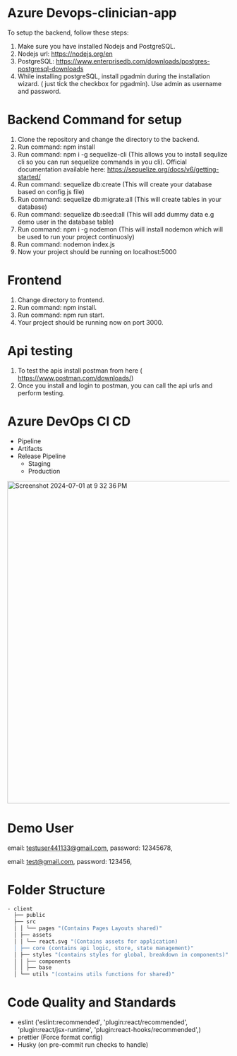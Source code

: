# Azure Devops-clinician-app

To setup the backend, follow these steps:

1. Make sure you have installed Nodejs and PostgreSQL.
2. Nodejs url: https://nodejs.org/en
3. PostgreSQL: https://www.enterprisedb.com/downloads/postgres-postgresql-downloads
4. While installing postgreSQL, install pgadmin during the installation wizard. ( just tick the checkbox for pgadmin). Use admin as username and password.

# Backend Command for setup

1. Clone the repository and change the directory to the backend.
2. Run command: npm install
3. Run command: npm i -g sequelize-cli (This allows you to install sequlize cli so you can run sequelize commands in you cli). Official documentation available here: https://sequelize.org/docs/v6/getting-started/
4. Run command: sequelize db:create (This will create your database based on config.js file)
5. Run command: sequelize db:migrate:all (This will create tables in your database)
6. Run command: sequelize db:seed:all (This will add dummy data e.g demo user in the database table)
7. Run command: npm i -g nodemon (This will install nodemon which will be used to run your project continuosly)
8. Run command: nodemon index.js
9. Now your project should be running on localhost:5000

# Frontend

1. Change directory to frontend.
2. Run command: npm install.
3. Run command: npm run start.
4. Your project should be running now on port 3000.

# Api testing

1. To test the apis install postman from here ( https://www.postman.com/downloads/)
2. Once you install and login to postman, you can call the api urls and perform testing.

# Azure DevOps CI CD

- Pipeline
- Artifacts
- Release Pipeline
  - Staging
  - Production
<img width="731" alt="Screenshot 2024-07-01 at 9 32 36 PM" src="https://github.com/liu1597/clinician/assets/48242495/ed30002a-2ca1-4a40-949b-34f9169d3fc7">


# Demo User

email: testuser441133@gmail.com,
password: 12345678,

email: test@gmail.com,
password: 123456,

# Folder Structure

```bash
- client
  ├── public
  ├── src
  │ │ └── pages "(Contains Pages Layouts shared)"
  │ ├── assets
  │ │ └── react.svg "(Contains assets for application)
  │ ├── core (contains api logic, store, state management)"
  │ ├── styles "(contains styles for global, breakdown in components)"
  │ │ ├── components
  │ │ ├── base
  │ └── utils "(contains utils functions for shared)"
```

# Code Quality and Standards

- eslint ('eslint:recommended',
  'plugin:react/recommended',
  'plugin:react/jsx-runtime',
  'plugin:react-hooks/recommended',)
- prettier (Force format config)
- Husky (on pre-commit run checks to handle)
